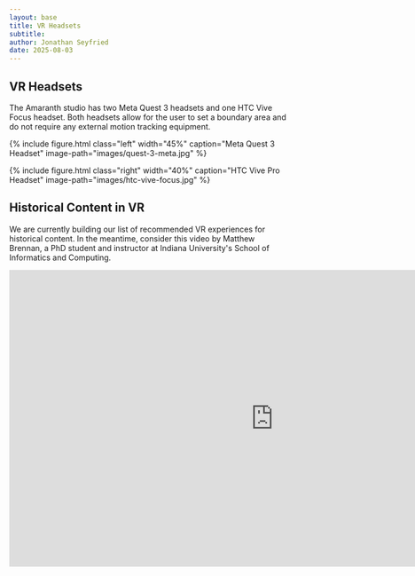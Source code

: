 ```yaml
---
layout: base
title: VR Headsets
subtitle:
author: Jonathan Seyfried
date: 2025-08-03
---
```


## VR Headsets
The Amaranth studio has two Meta Quest 3 headsets and one HTC Vive Focus headset. Both headsets allow for the user to set a boundary area and do not require any external motion tracking equipment.

{% include figure.html
  class="left"
  width="45%"
  caption="Meta Quest 3 Headset"
  image-path="images/quest-3-meta.jpg"
%}

{% include figure.html
  class="right"
  width="40%"
  caption="HTC Vive Pro Headset"
  image-path="images/htc-vive-focus.jpg"
%}
<br style="clear: both">

## Historical Content in VR

We are currently building our list of recommended VR experiences for historical content. In the meantime, consider this video by Matthew Brennan, a PhD student and instructor at Indiana University's School of Informatics and Computing.

<iframe width="951" height="535" src="https://www.youtube.com/embed/1tu0XSrUxXw" title="VR in the Art History Classroom: From Concept to Implementation" frameborder="0" allow="accelerometer; autoplay; clipboard-write; encrypted-media; gyroscope; picture-in-picture; web-share" referrerpolicy="strict-origin-when-cross-origin" allowfullscreen></iframe>